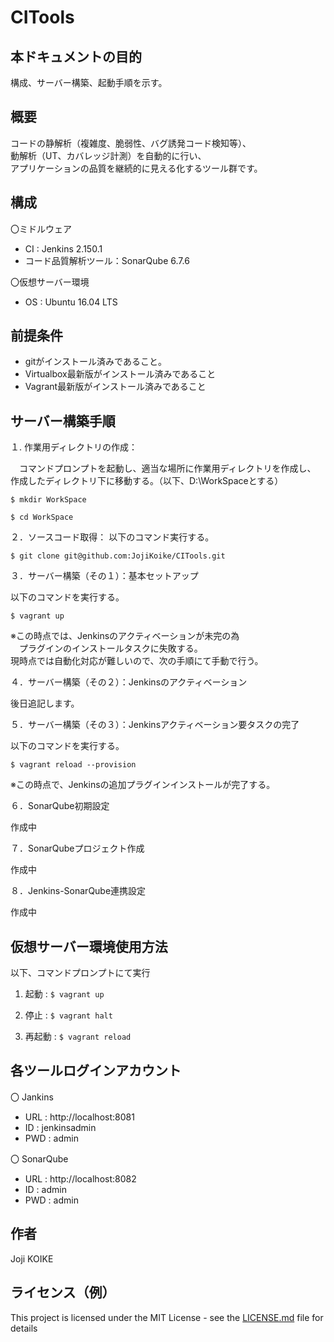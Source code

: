 # CITools

## 本ドキュメントの目的
構成、サーバー構築、起動手順を示す。


## 概要
コードの静解析（複雑度、脆弱性、バグ誘発コード検知等）、<br/>
動解析（UT、カバレッジ計測）を自動的に行い、<br/>
アプリケーションの品質を継続的に見える化するツール群です。

## 構成
〇ミドルウェア
* CI : Jenkins 2.150.1
* コード品質解析ツール：SonarQube 6.7.6

〇仮想サーバー環境
* OS : Ubuntu 16.04 LTS


## 前提条件

* gitがインストール済みであること。
* Virtualbox最新版がインストール済みであること
* Vagrant最新版がインストール済みであること


## サーバー構築手順
１. 作業用ディレクトリの作成：

　コマンドプロンプトを起動し、適当な場所に作業用ディレクトリを作成し、<br/>
作成したディレクトリ下に移動する。（以下、D:\WorkSpaceとする）
 

 `$ mkdir WorkSpace`
 
 `$ cd WorkSpace`

２．ソースコード取得：
以下のコマンド実行する。

`$ git clone git@github.com:JojiKoike/CITools.git`

３．サーバー構築（その１）：基本セットアップ

以下のコマンドを実行する。

 `$ vagrant up`


※この時点では、Jenkinsのアクティベーションが未完の為<br/>
　プラグインのインストールタスクに失敗する。<br/>
  現時点では自動化対応が難しいので、次の手順にて手動で行う。


４．サーバー構築（その２）：Jenkinsのアクティベーション

後日追記します。

５．サーバー構築（その３）：Jenkinsアクティベーション要タスクの完了

以下のコマンドを実行する。

`$ vagrant reload --provision`


※この時点で、Jenkinsの追加プラグインインストールが完了する。<br/>


６．SonarQube初期設定

作成中


７．SonarQubeプロジェクト作成

作成中

８．Jenkins-SonarQube連携設定

作成中


## 仮想サーバー環境使用方法
以下、コマンドプロンプトにて実行

1. 起動 : `$ vagrant up`

2. 停止 : `$ vagrant halt`

3. 再起動 : `$ vagrant reload`

## 各ツールログインアカウント
〇 Jankins
 * URL : http://localhost:8081
 * ID : jenkinsadmin
 * PWD : admin

〇 SonarQube
 * URL : http://localhost:8082
 * ID  : admin
 * PWD : admin


## 作者

 Joji KOIKE


## ライセンス（例）

This project is licensed under the MIT License - see the [LICENSE.md](LICENSE.md) file for details
